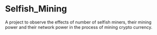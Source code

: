 # Selfish_Mining
A project to observe the effects of number of selfish miners, their mining power and their network power in the process of mining crypto currency.
